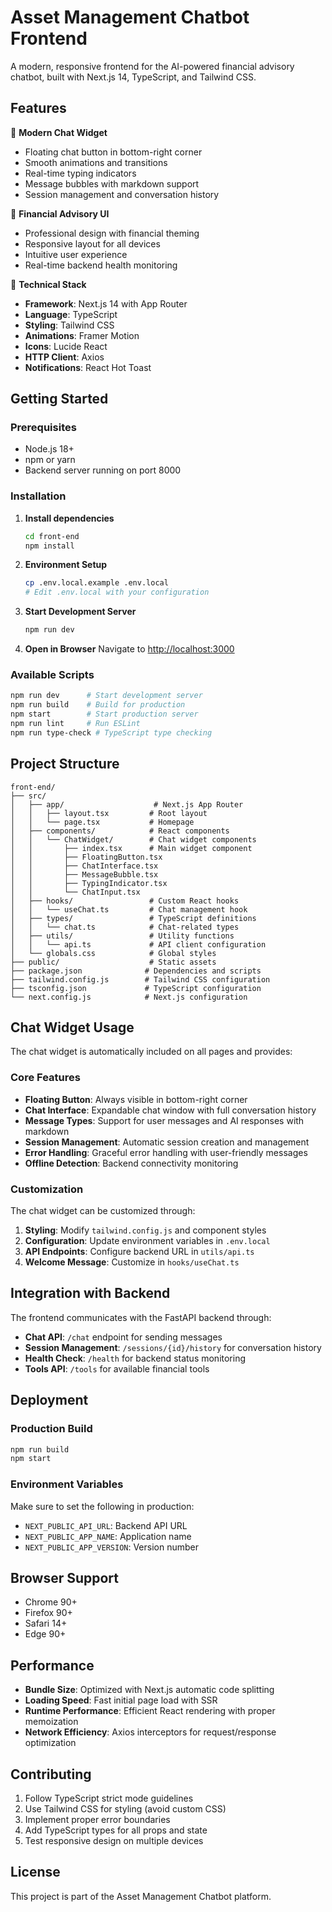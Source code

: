 # Asset Management Chatbot Frontend

A modern, responsive frontend for the AI-powered financial advisory chatbot, built with Next.js 14, TypeScript, and Tailwind CSS.

## Features

🎯 **Modern Chat Widget**
- Floating chat button in bottom-right corner
- Smooth animations and transitions
- Real-time typing indicators
- Message bubbles with markdown support
- Session management and conversation history

💼 **Financial Advisory UI**
- Professional design with financial theming
- Responsive layout for all devices
- Intuitive user experience
- Real-time backend health monitoring

🚀 **Technical Stack**
- **Framework**: Next.js 14 with App Router
- **Language**: TypeScript
- **Styling**: Tailwind CSS
- **Animations**: Framer Motion
- **Icons**: Lucide React
- **HTTP Client**: Axios
- **Notifications**: React Hot Toast

## Getting Started

### Prerequisites
- Node.js 18+ 
- npm or yarn
- Backend server running on port 8000

### Installation

1. **Install dependencies**
   ```bash
   cd front-end
   npm install
   ```

2. **Environment Setup**
   ```bash
   cp .env.local.example .env.local
   # Edit .env.local with your configuration
   ```

3. **Start Development Server**
   ```bash
   npm run dev
   ```

4. **Open in Browser**
   Navigate to [http://localhost:3000](http://localhost:3000)

### Available Scripts

```bash
npm run dev      # Start development server
npm run build    # Build for production
npm start        # Start production server
npm run lint     # Run ESLint
npm run type-check # TypeScript type checking
```

## Project Structure

```
front-end/
├── src/
│   ├── app/                    # Next.js App Router
│   │   ├── layout.tsx         # Root layout
│   │   └── page.tsx           # Homepage
│   ├── components/            # React components
│   │   └── ChatWidget/        # Chat widget components
│   │       ├── index.tsx      # Main widget component
│   │       ├── FloatingButton.tsx
│   │       ├── ChatInterface.tsx
│   │       ├── MessageBubble.tsx
│   │       ├── TypingIndicator.tsx
│   │       └── ChatInput.tsx
│   ├── hooks/                 # Custom React hooks
│   │   └── useChat.ts         # Chat management hook
│   ├── types/                 # TypeScript definitions
│   │   └── chat.ts            # Chat-related types
│   ├── utils/                 # Utility functions
│   │   └── api.ts             # API client configuration
│   └── globals.css            # Global styles
├── public/                    # Static assets
├── package.json              # Dependencies and scripts
├── tailwind.config.js        # Tailwind CSS configuration
├── tsconfig.json             # TypeScript configuration
└── next.config.js            # Next.js configuration
```

## Chat Widget Usage

The chat widget is automatically included on all pages and provides:

### Core Features
- **Floating Button**: Always visible in bottom-right corner
- **Chat Interface**: Expandable chat window with full conversation history
- **Message Types**: Support for user messages and AI responses with markdown
- **Session Management**: Automatic session creation and management
- **Error Handling**: Graceful error handling with user-friendly messages
- **Offline Detection**: Backend connectivity monitoring

### Customization

The chat widget can be customized through:

1. **Styling**: Modify `tailwind.config.js` and component styles
2. **Configuration**: Update environment variables in `.env.local`
3. **API Endpoints**: Configure backend URL in `utils/api.ts`
4. **Welcome Message**: Customize in `hooks/useChat.ts`

## Integration with Backend

The frontend communicates with the FastAPI backend through:

- **Chat API**: `/chat` endpoint for sending messages
- **Session Management**: `/sessions/{id}/history` for conversation history
- **Health Check**: `/health` for backend status monitoring
- **Tools API**: `/tools` for available financial tools

## Deployment

### Production Build
```bash
npm run build
npm start
```

### Environment Variables
Make sure to set the following in production:
- `NEXT_PUBLIC_API_URL`: Backend API URL
- `NEXT_PUBLIC_APP_NAME`: Application name
- `NEXT_PUBLIC_APP_VERSION`: Version number

## Browser Support

- Chrome 90+
- Firefox 90+
- Safari 14+
- Edge 90+

## Performance

- **Bundle Size**: Optimized with Next.js automatic code splitting
- **Loading Speed**: Fast initial page load with SSR
- **Runtime Performance**: Efficient React rendering with proper memoization
- **Network Efficiency**: Axios interceptors for request/response optimization

## Contributing

1. Follow TypeScript strict mode guidelines
2. Use Tailwind CSS for styling (avoid custom CSS)
3. Implement proper error boundaries
4. Add TypeScript types for all props and state
5. Test responsive design on multiple devices

## License

This project is part of the Asset Management Chatbot platform.